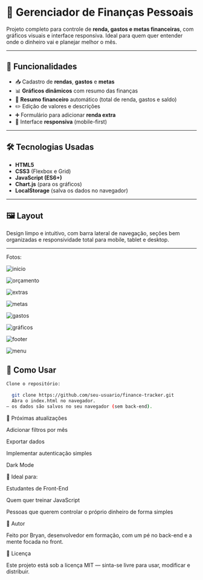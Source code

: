 # 💸 Gerenciador de Finanças Pessoais

Projeto completo para controle de **renda, gastos e metas financeiras**, com gráficos visuais e interface responsiva. 
Ideal para quem quer entender onde o dinheiro vai e planejar melhor o mês.

---

## 🚀 Funcionalidades

- 📥 Cadastro de **rendas**, **gastos** e **metas**
- 📊 **Gráficos dinâmicos** com resumo das finanças
- 📝 **Resumo financeiro** automático (total de renda, gastos e saldo)
- ✏️ Edição de valores e descrições
- ➕ Formulário para adicionar **renda extra**
- 📱 Interface **responsiva** (mobile-first)

---

## 🛠️ Tecnologias Usadas

- **HTML5**
- **CSS3** (Flexbox e Grid)
- **JavaScript (ES6+)**
- **Chart.js** (para os gráficos)
- **LocalStorage** (salva os dados no navegador)

---

## 🖼️ Layout

Design limpo e intuitivo, com barra lateral de navegação, seções bem organizadas e responsividade total para mobile, tablet e desktop.

---
Fotos:

![inicio](https://github.com/user-attachments/assets/3b737cc2-58ff-4177-9835-cf0944178a0b)

![orçamento](https://github.com/user-attachments/assets/83ea5962-86ea-49af-9fe0-2ebbb75f655b)

![extras](https://github.com/user-attachments/assets/e45a67ba-ed80-4517-94a1-69aa3a3084a4)

![metas](https://github.com/user-attachments/assets/836c5cc6-e99e-48d4-81a6-05ad59f07c82)

![gastos](https://github.com/user-attachments/assets/c92efb1c-b046-4e5c-b86d-d5f07182f8fe)

![gráficos](https://github.com/user-attachments/assets/5f6f1910-8cf1-4a3a-b954-f339f2d56494)

![footer](https://github.com/user-attachments/assets/cee21192-b562-4d30-b645-c5b6abe4a295)

![menu](https://github.com/user-attachments/assets/ad4a4e51-a57d-401f-92dd-faceeaea4157)

## 📂 Como Usar

 ```bash
Clone o repositório:
  
   git clone https://github.com/seu-usuario/finance-tracker.git
   Abra o index.html no navegador.
— os dados são salvos no seu navegador (sem back-end).
```

📌 Próximas atualizações

 Adicionar filtros por mês

 Exportar dados

 Implementar autenticação simples

 Dark Mode

🧠 Ideal para:

Estudantes de Front-End

Quem quer treinar JavaScript

Pessoas que querem controlar o próprio dinheiro de forma simples

👤 Autor

Feito por Bryan, desenvolvedor em formação, com um pé no back-end e a mente focada no front.

📜 Licença

Este projeto está sob a licença MIT — sinta-se livre para usar, modificar e distribuir.
